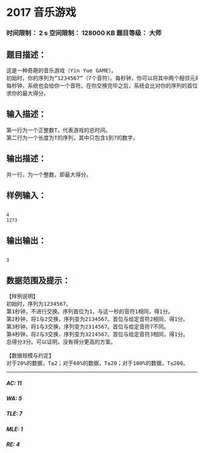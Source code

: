 # 2017 音乐游戏   
### 时间限制： 2 s     空间限制： 128000 KB     题目等级： 大师  
## 题目描述：  

<pre>
这是一种奇葩的音乐游戏（Yin Yue GAME）。
初始时，你的序列为“1234567”（7个音符）。每秒钟，你可以将其中两个相邻元素交换。
每秒钟，系统也会给你一个音符。在你交换完毕之后，系统会比对你的序列的首位与该音符是否相同。如果相同，你得到1分。
求你的最大得分。
</pre>
  
  
## 输入描述：  

<pre>
第一行为一个正整数T，代表游戏的总时间。
第二行为一个长度为T的序列，其中只包含1到7的数字。
</pre>
  
  
## 输出描述：  

<pre>
共一行，为一个整数，即最大得分。
</pre>
  
  
## 样例输入：  

<pre><code>
4
1273
</code></pre>
  
  
## 输出输出：  

<pre><code>
3
</code></pre>
  
  
## 数据范围及提示：  

<pre>
【样例说明】
初始时，序列为1234567。
第1秒钟，不进行交换。序列首位为1，与这一秒的音符1相同，得1分。
第2秒钟，将1与2交换，序列变为2134567。首位与给定音符2相同，得1分。
第3秒钟，将1与3交换，序列变为2314567。首位与给定音符7不同。
第4秒钟，将2与3交换，序列变为3214567。首位与给定音符3相同，得1分。
总得分3分。可以证明，没有得分更高的方案。
 
【数据规模与约定】
对于20%的数据，T≤2；对于60%的数据，T≤20；对于100%的数据，T≤200。
</pre>
  
  
***  

##### AC: 11  
##### WA: 5  
##### TLE: 7  
##### MLE: 1  
##### RE: 4  
